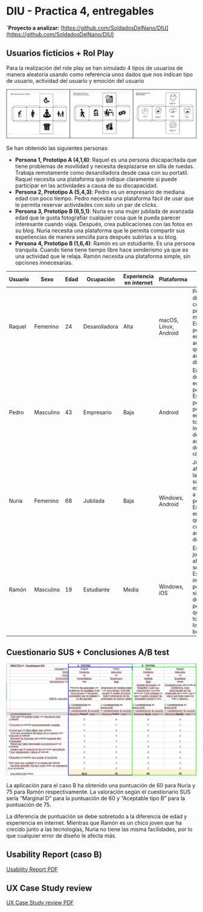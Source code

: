 # DIU - Practica 4, entregables

**`Proyecto a analizar:** [https://github.com/SoldadosDelNano/DIU](https://github.com/SoldadosDelNano/DIU)
## Usuarios ficticios + Rol Play

Para la realización del role play se han simulado 4 tipos de usuarios de manera aleatoria usando como referencia unos dados que nos indican tipo de usuario, actividad del usuario y emoción del usuario

![Dados](img/dados.png)

Se han obtenido las siguientes personas:
- **Persona 1, Prototipo A (4,1,6)**: Raquel es una persona discapacitada que tiene problemas de movilidad y necesita desplazarse en silla de ruedas. Trabaja remotamente como desarolladora desde casa con su portatil. Raquel necesita una plataforma que indique claramente si puede participar en las actividades a causa de su discapacidad. 
- **Persona 2, Prototipo A (5,4,3)**: Pedro es un empresario de mediana edad con poco tiempo. Pedro necesita una plataforma fácil de usar que le permita reservar actividades con solo un par de clicks.
- **Persona 3, Prototipo B (6,5,1)**: Nuria es una mujer jubilada de avanzada edad que le gusta fotografiar cualquier cosa que le pueda parecer interesante cuando viaja. Después, crea publicaciones con las fotos en su blog. Nuria necesita una plataforma que le permita compartir sus expetiencias de manera sencilla para después subirlas a su blog.
- **Persona 4, Prototipo B (1,6,4)**: Ramón es un estudiante. Es una persona tranquila. Cuando tiene tiene tiempo libre hace senderismo ya que es una actividad que le relaja. Ramón necesita una plataforma simple, sin opciones innecesarias.  


| Usuario  | Sexo    | Edad | Ocupación  | Experiencia en internet | Plataforma                         | Perfil cubierto                                                                                | Test | SUS |
|---------|-----------|------|------------|-------------------------|------------------------------------|------------------------------------------------------------------------------------------------|------|----------------|
| Raquel | Femenino | 24   | Desarolladora   | Alta                    | macOS, Linux, Android | Persona discapacitada con problemas de movilidad. Está triste porque no encuentra actividades que se adapten a su discapcidad          | A    |       77.5         |
| Pedro | Masculino  | 43   | Empresario   | Baja                    | Android                       | Empresario de mediana edad con poco tiempo. Está feliz porque ha podido encontrar toda la información de las actividades de manera rápida | A    |       62.5         |
| Nuria | Femenino | 68   | Jubilada | Baja                    | Windows, Android                   | Jubilada aficionada a la fotografía y subir sus experiencias a su blog personal. Está enfadada ya que no puede compartir las actividades desde la web. | B    |       60         |
| Ramón | Masculino  | 19   | Estudiante | Media                    | Windows, iOS                      | Estudiante joven aficionado al senderismo. Está impresionado por la simplicidad de la web y por lo claros que están todos los links y botones. | B    |      75          |

## Cuestionario SUS + Conclusiones A/B test

![Cuestionario](img/cuestionario.png)

La aplicación para el caso B ha obtenido una puntuación de 60 para Nuria y 75 para Ramón
respectivamente. La valoración según el cuestionario SUS sería “Marginal D” para la puntuación
de 60 y “Aceptable tipo B” para la puntuación de 75.

La diferencia de puntuación se debe sobretodo a la diferencia de edad y experiencia en
internet. Mientras que Ramón es un chico joven que ha crecido junto a las tecnologías, Nuria no
tiene las misma facilidades, por lo que cualquier error de diseño le afecta más.

## Usability Report (caso B)

[Usability Report PDF](P4_UsabReport_DIU3_SoldadosDelNano_doneby_DIU2_Polaco.pdf)

## UX Case Study review

[UX Case Study review PDF](UXCaseStudy-review-DIU3.SoldadosDelNano.pdf)
